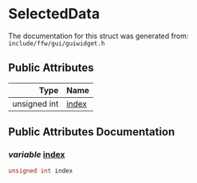 SelectedData
===================================


The documentation for this struct was generated from: `include/ffw/gui/guiwidget.h`



## Public Attributes

| Type | Name |
| -------: | :------- |
|  unsigned int | [index](#686c679c) |


## Public Attributes Documentation

### _variable_ <a id="686c679c" href="#686c679c">index</a>

```cpp
unsigned int index
```





